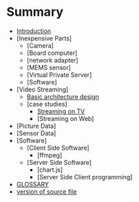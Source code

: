 # Summary

* [Introduction](README.md)
* [Inexpensive Parts]
    * [Camera]
    * [Board computer]
    * [network adapter]
    * [MEMS sensor]
    * [Virtual Private Server]
    * [Software]
* [Video Streaming]
  * [Basic architecture design](BA_streaming.md)
  * [case studies]
    * [Streaming on TV](Streaming_on_TV.md)
    * [Streaming on Web]
* [Picture Data]
* [Sensor Data]
* [Software]
  * [Client Side Software]
    * [ffmpeg] 
  * [Server Side Software]
    * [chart.js]
    * [Server Side Client programming]
* [GLOSSARY](GLOSSARY.md)
* [version of source file](version.md)
